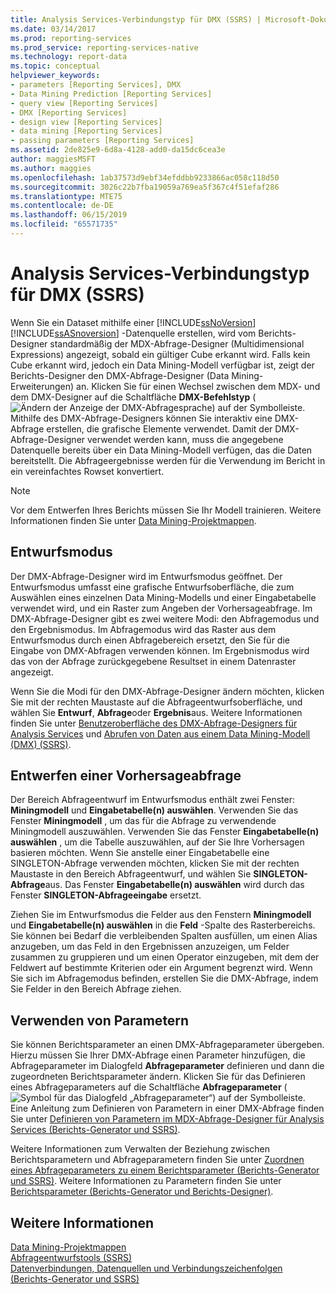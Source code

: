 ```yaml
---
title: Analysis Services-Verbindungstyp für DMX (SSRS) | Microsoft-Dokumentation
ms.date: 03/14/2017
ms.prod: reporting-services
ms.prod_service: reporting-services-native
ms.technology: report-data
ms.topic: conceptual
helpviewer_keywords:
- parameters [Reporting Services], DMX
- Data Mining Prediction [Reporting Services]
- query view [Reporting Services]
- DMX [Reporting Services]
- design view [Reporting Services]
- data mining [Reporting Services]
- passing parameters [Reporting Services]
ms.assetid: 2de825e9-6d8a-4128-add0-da15dc6cea3e
author: maggiesMSFT
ms.author: maggies
ms.openlocfilehash: 1ab37573d9ebf34efddbb9233866ac058c118d50
ms.sourcegitcommit: 3026c22b7fba19059a769ea5f367c4f51efaf286
ms.translationtype: MTE75
ms.contentlocale: de-DE
ms.lasthandoff: 06/15/2019
ms.locfileid: "65571735"
---
```

# <a name="analysis-services-connection-type-for-dmx-ssrs"></a>Analysis Services-Verbindungstyp für DMX (SSRS)
  Wenn Sie ein Dataset mithilfe einer [!INCLUDE[ssNoVersion](../../includes/ssnoversion-md.md)] [!INCLUDE[ssASnoversion](../../includes/ssasnoversion-md.md)] -Datenquelle erstellen, wird vom Berichts-Designer standardmäßig der MDX-Abfrage-Designer (Multidimensional Expressions) angezeigt, sobald ein gültiger Cube erkannt wird. Falls kein Cube erkannt wird, jedoch ein Data Mining-Modell verfügbar ist, zeigt der Berichts-Designer den DMX-Abfrage-Designer (Data Mining-Erweiterungen) an. Klicken Sie für einen Wechsel zwischen dem MDX- und dem DMX-Designer auf die Schaltfläche **DMX-Befehlstyp** (![Ändern der Anzeige der DMX-Abfragesprache](../../reporting-services/report-data/media/rsqdicon-commandtypedmx.gif "Change to DMX query language view")) auf der Symbolleiste. Mithilfe des DMX-Abfrage-Designers können Sie interaktiv eine DMX-Abfrage erstellen, die grafische Elemente verwendet. Damit der DMX-Abfrage-Designer verwendet werden kann, muss die angegebene Datenquelle bereits über ein Data Mining-Modell verfügen, das die Daten bereitstellt. Die Abfrageergebnisse werden für die Verwendung im Bericht in ein vereinfachtes Rowset konvertiert.  
  
> [!NOTE]  
>  Vor dem Entwerfen Ihres Berichts müssen Sie Ihr Modell trainieren. Weitere Informationen finden Sie unter [Data Mining-Projektmappen](../../analysis-services/data-mining/data-mining-solutions.md).  
  
## <a name="design-mode"></a>Entwurfsmodus  
 Der DMX-Abfrage-Designer wird im Entwurfsmodus geöffnet. Der Entwurfsmodus umfasst eine grafische Entwurfsoberfläche, die zum Auswählen eines einzelnen Data Mining-Modells und einer Eingabetabelle verwendet wird, und ein Raster zum Angeben der Vorhersageabfrage. Im DMX-Abfrage-Designer gibt es zwei weitere Modi: den Abfragemodus und den Ergebnismodus. Im Abfragemodus wird das Raster aus dem Entwurfsmodus durch einen Abfragebereich ersetzt, den Sie für die Eingabe von DMX-Abfragen verwenden können. Im Ergebnismodus wird das von der Abfrage zurückgegebene Resultset in einem Datenraster angezeigt.  
  
 Wenn Sie die Modi für den DMX-Abfrage-Designer ändern möchten, klicken Sie mit der rechten Maustaste auf die Abfrageentwurfsoberfläche, und wählen Sie **Entwurf**, **Abfrage**oder **Ergebnis**aus. Weitere Informationen finden Sie unter [Benutzeroberfläche des DMX-Abfrage-Designers für Analysis Services](../../reporting-services/report-data/analysis-services-dmx-query-designer-user-interface.md) und [Abrufen von Daten aus einem Data Mining-Modell (DMX) (SSRS)](../../reporting-services/report-data/retrieve-data-from-a-data-mining-model-dmx-ssrs.md).  
  
## <a name="designing-a-prediction-query"></a>Entwerfen einer Vorhersageabfrage  
 Der Bereich Abfrageentwurf im Entwurfsmodus enthält zwei Fenster: **Miningmodell** und **Eingabetabelle(n) auswählen**. Verwenden Sie das Fenster **Miningmodell** , um das für die Abfrage zu verwendende Miningmodell auszuwählen. Verwenden Sie das Fenster **Eingabetabelle(n) auswählen** , um die Tabelle auszuwählen, auf der Sie Ihre Vorhersagen basieren möchten. Wenn Sie anstelle einer Eingabetabelle eine SINGLETON-Abfrage verwenden möchten, klicken Sie mit der rechten Maustaste in den Bereich Abfrageentwurf, und wählen Sie **SINGLETON-Abfrage**aus. Das Fenster **Eingabetabelle(n) auswählen** wird durch das Fenster **SINGLETON-Abfrageeingabe** ersetzt.  
  
 Ziehen Sie im Entwurfsmodus die Felder aus den Fenstern **Miningmodell** und **Eingabetabelle(n) auswählen** in die **Feld** -Spalte des Rasterbereichs. Sie können bei Bedarf die verbleibenden Spalten ausfüllen, um einen Alias anzugeben, um das Feld in den Ergebnissen anzuzeigen, um Felder zusammen zu gruppieren und um einen Operator einzugeben, mit dem der Feldwert auf bestimmte Kriterien oder ein Argument begrenzt wird. Wenn Sie sich im Abfragemodus befinden, erstellen Sie die DMX-Abfrage, indem Sie Felder in den Bereich Abfrage ziehen.  
  
## <a name="using-parameters"></a>Verwenden von Parametern  
 Sie können Berichtsparameter an einen DMX-Abfrageparameter übergeben. Hierzu müssen Sie Ihrer DMX-Abfrage einen Parameter hinzufügen, die Abfrageparameter im Dialogfeld **Abfrageparameter** definieren und dann die zugeordneten Berichtsparameter ändern. Klicken Sie für das Definieren eines Abfrageparameters auf die Schaltfläche **Abfrageparameter** (![Symbol für das Dialogfeld „Abfrageparameter“](../../reporting-services/report-data/media/iconqueryparameter.gif "Icon for the Query Parameters dialog box")) auf der Symbolleiste. Eine Anleitung zum Definieren von Parametern in einer DMX-Abfrage finden Sie unter [Definieren von Parametern im MDX-Abfrage-Designer für Analysis Services &#40;Berichts-Generator und SSRS&#41;](../../reporting-services/report-data/define-parameters-in-the-mdx-query-designer-for-analysis-services.md).  
  
 Weitere Informationen zum Verwalten der Beziehung zwischen Berichtsparametern und Abfrageparametern finden Sie unter [Zuordnen eines Abfrageparameters zu einem Berichtsparameter (Berichts-Generator und SSRS)](../../reporting-services/report-data/associate-a-query-parameter-with-a-report-parameter-report-builder-and-ssrs.md). Weitere Informationen zu Parametern finden Sie unter [Berichtsparameter (Berichts-Generator und Berichts-Designer)](../../reporting-services/report-design/report-parameters-report-builder-and-report-designer.md).  
  
## <a name="see-also"></a>Weitere Informationen  
 [Data Mining-Projektmappen](../../analysis-services/data-mining/data-mining-solutions.md)   
 [Abfrageentwurfstools &#40;SSRS&#41;](../../reporting-services/report-data/query-design-tools-ssrs.md)   
 [Datenverbindungen, Datenquellen und Verbindungszeichenfolgen &#40;Berichts-Generator und SSRS&#41;](../../reporting-services/report-data/data-connections-data-sources-and-connection-strings-report-builder-and-ssrs.md)  
  
  
